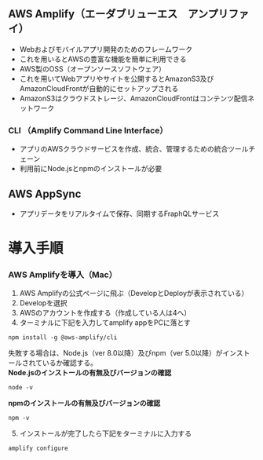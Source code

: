## AWS Amplify（エーダブリューエス　アンプリファイ）

* Webおよびモバイルアプリ開発のためのフレームワーク
* これを用いるとAWSの豊富な機能を簡単に利用できる
* AWS製のOSS（オープンソースソフトウェア）
* これを用いてWebアプリやサイトを公開するとAmazonS3及びAmazonCloudFrontが自動的にセットアップされる
* AmazonS3はクラウドストレージ、AmazonCloudFrontはコンテンツ配信ネットワーク

### CLI （Amplify Command Line Interface）

* アプリのAWSクラウドサービスを作成、統合、管理するための統合ツールチェーン
* 利用前にNode.jsとnpmのインストールが必要

## AWS AppSync

* アプリデータをリアルタイムで保存、同期するFraphQLサービス

# 導入手順

### AWS Amplifyを導入（Mac）

1. AWS Amplifyの公式ページに飛ぶ（DevelopとDeployが表示されている）<br>
2. Developを選択<br>
3. AWSのアカウントを作成する（作成している人は4へ）<br>
4. ターミナルに下記を入力してamplify appをPCに落とす<br>
```cmd:terminal
npm install -g @aws-amplify/cli
```
失敗する場合は、Node.js（ver 8.0以降）及びnpm（ver 5.0以降）がインストールされているか確認する。<br>
**Node.jsのインストールの有無及びバージョンの確認**
```cmd:terminal
node -v
```
**npmのインストールの有無及びバージョンの確認**
```cmd:terminal
npm -v 
```
5. インストールが完了したら下記をターミナルに入力する<br>
```cmd:terminal
amplify configure
```
